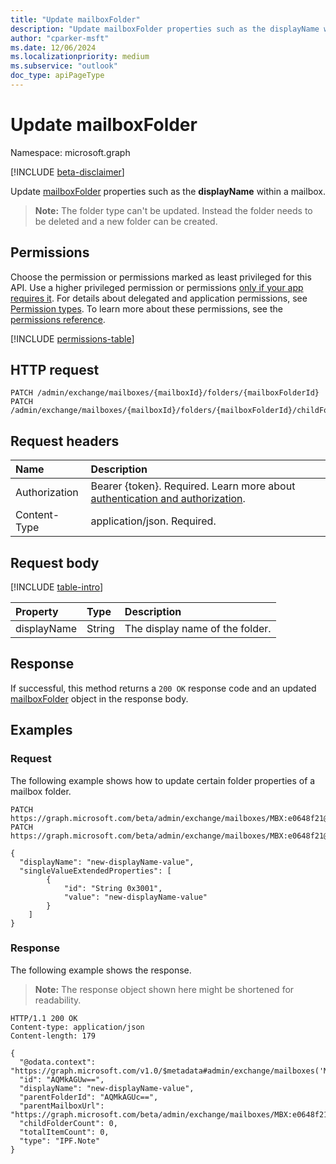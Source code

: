 ```yaml
---
title: "Update mailboxFolder"
description: "Update mailboxFolder properties such as the displayName within a mailbox."
author: "cparker-msft"
ms.date: 12/06/2024
ms.localizationpriority: medium
ms.subservice: "outlook"
doc_type: apiPageType
---
```


# Update mailboxFolder

Namespace: microsoft.graph

[!INCLUDE [beta-disclaimer](../../includes/beta-disclaimer.md)]

Update [mailboxFolder](../resources/mailboxfolder.md) properties such as the **displayName** within a mailbox.

>**Note:** The folder type can't be updated. Instead the folder needs to be deleted and a new folder can be created.

## Permissions

Choose the permission or permissions marked as least privileged for this API. Use a higher privileged permission or permissions [only if your app requires it](/graph/permissions-overview#best-practices-for-using-microsoft-graph-permissions). For details about delegated and application permissions, see [Permission types](/graph/permissions-overview#permission-types). To learn more about these permissions, see the [permissions reference](/graph/permissions-reference).

<!-- {
  "blockType": "permissions",
  "name": "mailboxfolder-update-permissions"
}
-->
[!INCLUDE [permissions-table](../includes/permissions/mailboxfolder-update-permissions.md)]

## HTTP request

<!-- {
  "blockType": "ignored"
}
-->
``` http
PATCH /admin/exchange/mailboxes/{mailboxId}/folders/{mailboxFolderId}
PATCH /admin/exchange/mailboxes/{mailboxId}/folders/{mailboxFolderId}/childFolders/{mailboxFolderId}
```

## Request headers

|Name|Description|
|:---|:---|
|Authorization|Bearer {token}. Required. Learn more about [authentication and authorization](/graph/auth/auth-concepts).|
|Content-Type|application/json. Required.|

## Request body

[!INCLUDE [table-intro](../../includes/update-property-table-intro.md)]

|Property|Type|Description|
|:---|:---|:---|
|displayName|String|The display name of the folder.|

## Response

If successful, this method returns a `200 OK` response code and an updated [mailboxFolder](../resources/mailboxfolder.md) object in the response body.

## Examples

### Request

The following example shows how to update certain folder properties of a mailbox folder.
<!-- {
  "blockType": "request",
  "name": "update_mailboxfolder"
}
-->
``` http
PATCH https://graph.microsoft.com/beta/admin/exchange/mailboxes/MBX:e0648f21@aab09c93/folders/{id}
PATCH https://graph.microsoft.com/beta/admin/exchange/mailboxes/MBX:e0648f21@aab09c93/folders/inbox/childFolders/{id}

{
  "displayName": "new-displayName-value",
  "singleValueExtendedProperties": [
        {
            "id": "String 0x3001",
            "value": "new-displayName-value"
        }
    ]
}
```

### Response

The following example shows the response.
>**Note:** The response object shown here might be shortened for readability.
<!-- {
  "blockType": "response",
  "truncated": true
}
-->
``` http
HTTP/1.1 200 OK
Content-type: application/json
Content-length: 179

{
  "@odata.context": "https://graph.microsoft.com/v1.0/$metadata#admin/exchange/mailboxes('MBX%3A73c326ef%402829ab8a')/folders/$entity",
  "id": "AQMkAGUw==",
  "displayName": "new-displayName-value",
  "parentFolderId": "AQMkAGUc==",
  "parentMailboxUrl": "https://graph.microsoft.com/beta/admin/exchange/mailboxes/MBX:e0648f21@aab09c93",
  "childFolderCount": 0,
  "totalItemCount": 0,
  "type": "IPF.Note"
}
```
